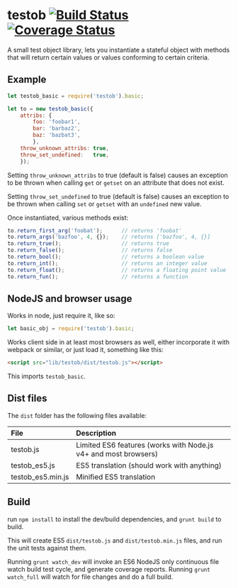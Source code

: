 # testob [![Build Status](https://travis-ci.org/mwri/testob.svg?branch=master)](https://travis-ci.org/mwri/testob) [![Coverage Status](https://coveralls.io/repos/github/mwri/testob/badge.svg?branch=master)](https://coveralls.io/github/mwri/testob?branch=master)

A small test object library, lets you instantiate a stateful object
with methods that will return certain values or values conforming to
certain criteria.

## Example

```javascript
let testob_basic = require('testob').basic;

let to = new testob_basic({
    attribs: {
        foo: 'foobar1',
        bar: 'barbaz2',
        baz: 'bazbat3',
        },
    throw_unknown_attribs: true,
    throw_set_undefined:   true,
    });

```

Setting `throw_unknown_attribs` to true (default is false) causes an
exception to be thrown when calling `get` or `getset` on an attribute
that does not exist.

Setting `throw_set_undefined` to true (default is false) causes an
exception to be thrown when calling `set` or `getset` with an `undefined`
new value.

Once instantiated, various methods exist:

```javascript
to.return_first_arg('foobat');      // returns 'foobat'
to.return_args('bazfoo', 4, {});    // returns ['bazfoo', 4, {}]
to.return_true();                   // returns true
to.return_false();                  // returns false
to.return_bool();                   // returns a boolean value
to.return_int();                    // returns an integer value
to.return_float();                  // returns a floating point value
to.return_fun();                    // returns a function
```

## NodeJS and browser usage

Works in node, just require it, like so:

```javascript
let basic_obj = require('testob').basic;
```

Works client side in at least most browsers as well, either
incorporate it with webpack or similar, or just load it, something like
this:

```html
<script src="lib/testob/dist/testob.js"></script>
```

This imports `testob_basic`.

## Dist files

The `dist` folder has the following files available:

File | Description
:-- | :--
testob.js | Limited ES6 features (works with Node.js v4+ and most browsers)
testob_es5.js | ES5 translation (should work with anything)
testob_es5.min.js | Minified ES5 translation

## Build

run `npm install` to install the dev/build dependencies, and
`grunt build` to build.

This will create ES5 `dist/testob.js` and `dist/testob.min.js`
files, and run the unit tests against them.

Running `grunt watch_dev` will invoke an ES6 NodeJS only continuous
file watch build test cycle, and generate coverage reports. Running
`grunt watch_full` will watch for file changes and do a full build.
